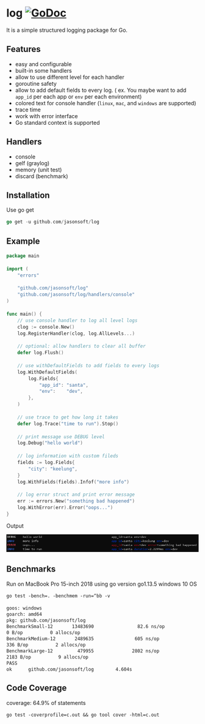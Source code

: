 # log [![GoDoc](https://godoc.org/github.com/jasonsoft/log?status.svg)](https://pkg.go.dev/github.com/jasonsoft/log?tab=doc)

It is a simple structured logging package for Go. 
## Features

* easy and configurable
* built-in some handlers
* allow to use different level for each handler
* goroutine safety
* allow to add default fields to every log.  ( ex.  You maybe want to add `app_id` per each app or `env` per each environment)
* colored text for console handler (`linux`, `mac`, and `windows` are supported)
* trace time
* work with error interface 
* Go standard context is supported

## Handlers
* console
* gelf (graylog)
* memory (unit test)
* discard (benchmark)

## Installation
Use go get 

```go
go get -u github.com/jasonsoft/log
```

## Example

```go
package main

import (
	"errors"

	"github.com/jasonsoft/log"
	"github.com/jasonsoft/log/handlers/console"
)

func main() {
	// use console handler to log all level logs
	clog := console.New()
	log.RegisterHandler(clog, log.AllLevels...)

	// optional: allow handlers to clear all buffer
	defer log.Flush()

	// use withDefaultFields to add fields to every logs
	log.WithDefaultFields(
		log.Fields{
			"app_id": "santa",
			"env":    "dev",
		},
	)

	// use trace to get how long it takes
	defer log.Trace("time to run").Stop()

	// print message use DEBUG level
	log.Debug("hello world")

	// log information with custom fileds
	fields := log.Fields{
		"city": "keelung",
	}
	log.WithFields(fields).Infof("more info")

	// log error struct and print error message
	err := errors.New("something bad happened")
	log.WithError(err).Error("oops...")
}
```
Output

![](colored.png)



## Benchmarks

Run on MacBook Pro 15-inch 2018 using go version go1.13.5 windows 10 OS

```shell
go test -bench=. -benchmem -run=^bb -v

goos: windows
goarch: amd64
pkg: github.com/jasonsoft/log
BenchmarkSmall-12       13483690                82.6 ns/op             0 B/op          0 allocs/op
BenchmarkMedium-12       2489635               605 ns/op             336 B/op          2 allocs/op
BenchmarkLarge-12         479955              2802 ns/op            2183 B/op          9 allocs/op
PASS
ok      github.com/jasonsoft/log        4.604s
```

## Code Coverage
coverage: 64.9% of statements

```shell
go test -coverprofile=c.out && go tool cover -html=c.out
```